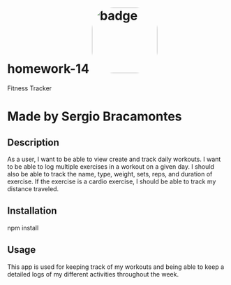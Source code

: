 # homework-14 <img src= "https://img.shields.io/static/v1?label=MadeWithLove&message=HardWork&color=red" alt="badge" style="border-radius:50px" width ="150px"/>
Fitness Tracker
# Made by Sergio Bracamontes 

## Description 
As a user, I want to be able to view create and track daily workouts. I want to be able to log multiple exercises in a workout on a given day. I should also be able to track the name, type, weight, sets, reps, and duration of exercise. If the exercise is a cardio exercise, I should be able to track my distance traveled.
        
## Installation
npm install
        
## Usage 
This app is used for keeping track of my workouts and being able to keep a detailed logs of my different activities throughout the week.

